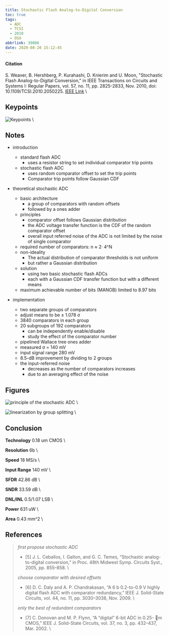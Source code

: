 ```yaml
---
title: Stochastic Flash Analog-to-Digital Conversion
toc: true
tags:
  - ADC
  - TCSI
  - 2010
  - OSU
abbrlink: 39086
date: 2020-08-20 15:12:45
---
```

#### Citation

S. Weaver, B. Hershberg, P. Kurahashi, D. Knierim and U. Moon, "Stochastic Flash Analog-to-Digital Conversion," in IEEE Transactions on Circuits and Systems I: Regular Papers, vol. 57, no. 11, pp. 2825-2833, Nov. 2010, doi: 10.1109/TCSI.2010.2050225. [IEEE Link](https://ieeexplore.ieee.org/document/5491110) \

## Keypoints

![Keypoints](https://api2.mubu.com/v3/document_image/f3fd1885-537f-4af9-9712-2fd0ff4c2b54-216525.jpg) \

## Notes

- introduction
  - standard flash ADC
    - uses a resistor string to set individual comparator trip points
  - stochastic flash ADC
    - uses random comparator offset to set the trip points
    - Comparator trip points follow Gaussian CDF
- theoretical stochastic ADC
  - basic architecture
    - a group of comparators with random offsets
    - followed by a ones adder
  - principles
    - comparator offset follows Gaussian distribution
    - the ADC voltage transfer function is the CDF of the random comparator offset
    - overall input referred noise of the ADC is not limited by the noise of single comparator
  - required number of comparators: n ≈ 2· 4^N
  - non-ideality
    - The actual distribution of comparator thresholds is not uniform
    - but rather a Gaussian distribution
  - solution
    - using two basic stochastic flash ADCs
    - each with a Gaussian CDF transfer function but with a different means
  - maximum achievable number of bits (MANOB) limited to 8.97 bits

- implementation
  - two separate groups of comparators
  - adjust means to be ± 1.078 σ
  - 3840 comparators in each group
  - 20 subgroups of 192 comparators
    - can be independently enable/disable
    - study the effect of the comparator number
  - pipelined Wallace tree ones adder
  - measured σ = 140 mV
  - input signal range 280 mV
  - 8.5-dB improvement by dividing to 2 groups
  - the input-referred noise
    - decreases as the number of comparators increases
    - due to an averaging effect of the noise

## Figures

![principle of the stochastic ADC](https://api2.mubu.com/v3/document_image/5b1788bf-2180-4c9d-b254-666a56cae2c4-216525.jpg) \

![linearization by group splitting](https://api2.mubu.com/v3/document_image/fa5910df-7347-40bb-ade2-e12f431dab1e-216525.jpg) \

## Conclusion

**Technology** 0.18 um CMOS \

**Resolution** 6b \

**Speed** 18 MS/s \

**Input Range** 140 mV \

**SFDR** 42.86 dB \

**SNDR** 33.59 dB \

**DNL/INL** 0.5/1.07 LSB \

**Power** 631 uW \

**Area** 0.43 mm^2 \

## References
>*first propose stochastic ADC*
> 
> - \[5\] J. L. Ceballos, I. Galton, and G. C. Temes, “Stochastic analog-to-digital conversion,” in Proc. 48th Midwest Symp. Circuits Syst., 2005, pp. 855–858. \
> 
> *choose comparator with desired offsets*
> 
> - \[6\] D. C. Daly and A. P. Chandrakasan, “A 6 b 0.2-to-0.9 V highly digital flash ADC with comparator redundancy,” IEEE J. Solid-State Circuits, vol. 44, no. 11, pp. 3030–3038, Nov. 2009. \
> 
> *only the best of redundant comparators*
> 
> - \[7\] C. Donovan and M. P. Flynn, “A “digital” 6-bit ADC in 0.25- m CMOS,” IEEE J. Solid-State Circuits, vol. 37, no. 3, pp. 432–437, Mar. 2002. \